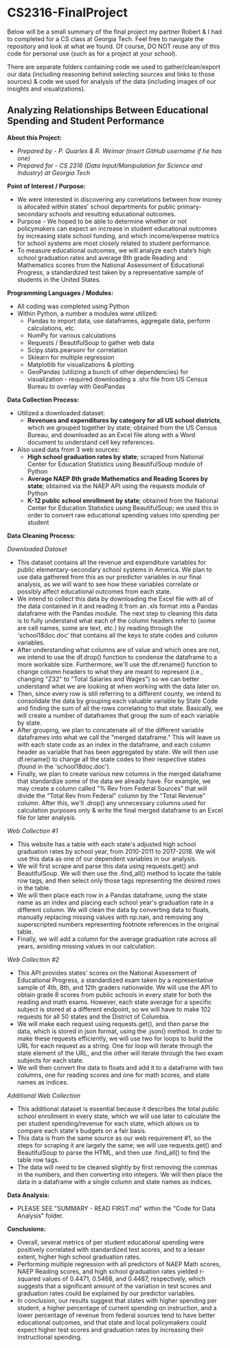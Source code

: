 # CS2316-FinalProject
Below will be a small summary of the final project my partner Robert & I had to completed for a CS class at Georgia Tech. Feel free to navigate the repository and look at what we found. Of course, DO NOT reuse any of this code for personal use (such as for a project at your school). 

There are separate folders containing code we used to gather/clean/export our data (including reasoning behind selecting sources and links to those sources) & code we used for analysis of the data (including images of our insights and visualizations). 

## Analyzing Relationships Between Educational Spending and Student Performance

**About this Project:**
* _Prepared by - P. Quarles & R. Weimar (insert GitHub username if he has one)_
* _Prepared for - CS 2316 (Data Input/Manipulation for Science and Industry) at Georgia Tech_

**Point of Interest / Purpose:** 
  * We were interested in discovering any correlations between how money is allocated within states' school departments for public primary-secondary schools and resulting educational outcomes.
  * Purpose - We hoped to be able to determine whether or not policymakers can expect an increase in student educational outcomes by increasing state school funding, and which   income/expense metrics for school systems are most closely related to student performance.
  * To measure educational outcomes, we will analyze each state’s high school graduation rates and average 8th grade Reading and Mathematics scores from the National Assessment of Educational Progress, a standardized test taken by a representative sample of students in the United States.
    
**Programming Languages / Modules:** 
  * All coding was completed using Python
  * Within Python, a number a modules were utilized:
    * Pandas to import data, use dataframes, aggregate data, perform calculations, etc.
    * NumPy for various calculations
    * Requests / BeautifulSoup to gather web data
    * Scipy.stats.pearsonr for correlation 
    * Sklearn for multiple regression
    * Matplotlib for visualizations & plotting
    * GeoPandas (utilizing a bunch of other dependencies) for visualization - required downloading a .shx file from US Census Bureau to overlay with GeoPandas 
      
 **Data Collection Process:** 
   * Utilized a downloaded dataset:
     * __Revenues and expenditures by category for all US school districts__, which we grouped together by state; obtained from the US Census Bureau, and downloaded as an Excel file along with a Word document to understand cell key references.
   * Also used data from 3 web sources:
     * __High school graduation rates by state__; scraped from National Center for Education Statistics using BeautifulSoup module of Python
     * __Average NAEP 8th grade Mathematics and Reading Scores by state__; obtained via the NAEP API using the requests module of Python
     * __K-12 public school enrollment by state__; obtained from the National Center for Education Statistics using BeautifulSoup; we used this in order to convert raw educational spending values into spending per student
      
**Data Cleaning Process:**

_Downloaded Dataset_ 
* This dataset contains all the revenue and expenditure variables for public elementary-secondary school systems in America. We plan to use data gathered from this as our predictor variables in our final analysis, as we will want to see how these variables correlate or possibly affect educational outcomes from each state. 
* We intend to collect this data by downloading the Excel file with all of the data contained in it and reading it from an .xls format into a Pandas dataframe with the Pandas module. The next step to cleaning this data is to fully understand what each of the column headers refer to (some are cell names, some are text, etc.) by reading through the 'school18doc.doc' that contains all the keys to state codes and column variables.
* After understanding what columns are of value and which ones are not, we intend to use the df.drop() function to condense the dataframe to a more workable size. Furthermore, we'll use the df.rename() function to change column headers to what they are meant to represent (i.e., changing "Z32" to "Total Salaries and Wages") so we can better understand what we are looking at when working with the data later on. 
* Then, since every row is still referring to a different county, we intend to consolidate the data by grouping each valuable variable by State Code and finding the sum of all the rows correlating to that state. Basically, we will create a number of dataframes that group the sum of each variable by state. 
* After grouping, we plan to concatenate all of the different variable dataframes into what we call the "merged dataframe." This will leave us with each state code as an index in the dataframe, and each column header as variable that has been aggregated by state. We will then use df.rename() to change all the state codes to their respective states (found in the 'school18doc.doc'). 
* Finally, we plan to create various new columns in the merged dataframe that standardize some of the data we already have. For example, we may create a column called "% Rev from Federal Sources" that will divide the "Total Rev from Federal" column by the "Total Revenue" column. After this, we'll .drop() any unnecessary columns used for calculation purposes only & write the final merged dataframe to an Excel file for later analysis. 

_Web Collection #1_
* This website has a table with each state's adjusted high school graduation rates by school year, from 2010-2011 to 2017-2018. We will use this data as one of our dependent variables in our analysis.
* We will first scrape and parse this data using requests.get() and BeautifulSoup. We will then use the .find_all() method to locate the table row tags, and then select only those tags representing the desired rows in the table.
* We will then place each row in a Pandas dataframe, using the state name as an index and placing each school year's graduation rate in a different column. We will clean the data by converting data to floats, manually replacing missing values with np.nan, and removing any superscripted numbers representing footnote references in the original table. 
* Finally, we will add a column for the average graduation rate across all years, avoiding missing values in our calculation.

_Web Collection #2_
* This API provides states' scores on the National Assessment of Educational Progress, a standardized exam taken by a representative sample of 4th, 8th, and 12th graders nationwide. We will use the API to obtain grade 8 scores from public schools in every state for both the reading and math exams. However, each state average for a specific subject is stored at a different endpoint, so we will have to make 102 requests for all 50 states and the District of Columbia.
* We will make each request using requests.get(), and then parse the data, which is stored in json format, using the .json() method. In order to make these requests efficiently, we will use two for loops to build the URL for each request as a string. One for loop will iterate through the state element of the URL, and the other will iterate through the two exam subjects for each state.
* We will then convert the data to floats and add it to a dataframe with two columns, one for reading scores and one for math scores, and state names as indices.

_Additional Web Collection_
* This additional dataset is essential because it describes the total public school enrollment in every state, which we will use later to calculate the per student spending/revenue for each state, which allows us to compare each state's budgets on a fair basis.
* This data is from the same source as our web requirement #1, so the steps for scraping it are largely the same; we will use requests.get() and BeautifulSoup to parse the HTML, and then use .find_all() to find the table row tags. 
* The data will need to be cleaned slightly by first removing the commas in the numbers, and then converting into integers. We will then place the data in a dataframe with a single column and state names as indices.

__Data Analysis:__
* PLEASE SEE "SUMMARY - READ FIRST.md" within the "Code for Data Analysis" folder. 

__Conclusions:__
* Overall, several metrics of per student educational spending were positively correlated with standardized test scores, and to a lesser extent, higher high school graduation rates.
* Performing multiple regression with all predictors of NAEP Math scores, NAEP Reading scores, and high school graduation rates yielded r-squared values of 0.4471, 0.5468, and 0.4487, respectively, which suggests that a significant amount of the variation in test scores and graduation rates could be explained by our predictor variables.
* In conclusion, our results suggest that states with higher spending per student, a higher percentage of current spending on instruction, and a lower percentage of revenue from federal sources tend to have better educational outcomes, and that state and local policymakers could expect higher test scores and graduation rates by increasing their instructional spending.

